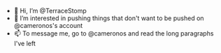 - 👋 Hi, I’m @TerraceStomp
- 👀 I’m interested in pushing things that don't want to be pushed on @cameronos's account
- 📫 To message me, go to @cameronos and read the long paragraphs I've left
